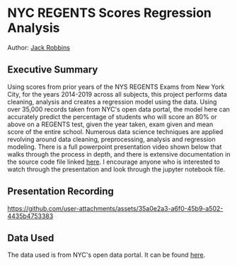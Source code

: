 # NYC REGENTS Scores Regression Analysis
Author: [Jack Robbins](https://github.com/jackr276)

## Executive Summary
Using scores from prior years of the NYS REGENTS Exams from New York City, for the years 2014-2019 across all subjects, this project performs data cleaning, analysis and creates a regression model using the data. Using over 35,000 records taken from NYC's open data portal, the model here can accurately predict the percentage of students who will score an 80% or above on a REGENTS test, given the year taken, exam given and mean score of the entire school. Numerous data science techniques are applied revolving around data cleaning, preprocessing, analysis and regression modeling. There is a full powerpoint presentation video shown below that walks through the process in depth, and there is extensive documentation in the source code file linked [here](https://github.com/jackr276/NYC-REGENTS-Scores-Regression-Analysis/blob/main/NYS%20REGENTS%20Scores.ipynb). I encourage anyone who is interested to watch through the presentation and look through the jupyter notebook file.

## Presentation Recording
https://github.com/user-attachments/assets/35a0e2a3-a6f0-45b9-a502-4435b4753383

## Data Used
The data used is from NYC's open data portal. It can be found [here](https://data.cityofnewyork.us/Education/2014-15-to-2017-19-NYC-Regents-Exam-Results-Public/bnea-fu3k/about_data).
